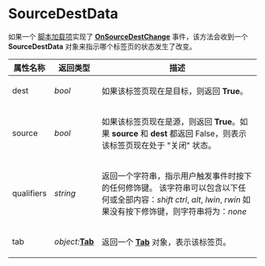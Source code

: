 # SourceDestData

如果一个 [脚本加载项](/Manual/scripting/script_add-ins/README.zh.md)实现了 **[OnSourceDestChange](../scripting_events/onsourcedestchange.zh.md)** 事件，该方法会收到一个 **SourceDestData** 对象来指示哪个标签页的状态发生了改变。

<table>
<thead><tr><th>
属性名称</th><th>
返回类型</th><th>
描述
</th></tr></thead><tbody><tr><td>
dest</td><td>

*bool*</td><td>

如果该标签页现在是目标，则返回 **True**。
</td></tr><tr><td>
source</td><td>

*bool*</td><td>

如果该标签页现在是源，则返回 **True**。如果 **source** 和 **dest** 都返回 False，则表示该标签页现在处于 "关闭" 状态。
</td></tr><tr><td>
qualifiers</td><td>

*string*</td><td>

返回一个字符串，指示用户触发事件时按下的任何修饰键。
该字符串可以包含以下任何或全部内容：*shift* *ctrl*, *alt*, *lwin*, *rwin*
如果没有按下修饰键，则字符串将为：*none*
</td></tr><tr><td>
tab</td><td>

*object:***[Tab](tab.zh.md)**</td><td>

返回一个 **[Tab](tab.zh.md)** 对象，表示该标签页。
</td></tr></tbody>
</table>